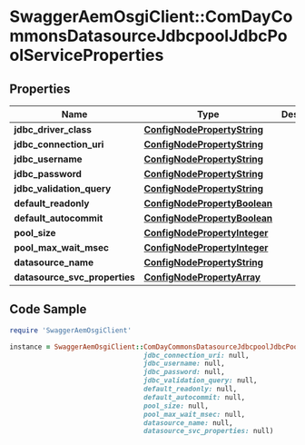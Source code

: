 # SwaggerAemOsgiClient::ComDayCommonsDatasourceJdbcpoolJdbcPoolServiceProperties

## Properties

Name | Type | Description | Notes
------------ | ------------- | ------------- | -------------
**jdbc_driver_class** | [**ConfigNodePropertyString**](ConfigNodePropertyString.md) |  | [optional] 
**jdbc_connection_uri** | [**ConfigNodePropertyString**](ConfigNodePropertyString.md) |  | [optional] 
**jdbc_username** | [**ConfigNodePropertyString**](ConfigNodePropertyString.md) |  | [optional] 
**jdbc_password** | [**ConfigNodePropertyString**](ConfigNodePropertyString.md) |  | [optional] 
**jdbc_validation_query** | [**ConfigNodePropertyString**](ConfigNodePropertyString.md) |  | [optional] 
**default_readonly** | [**ConfigNodePropertyBoolean**](ConfigNodePropertyBoolean.md) |  | [optional] 
**default_autocommit** | [**ConfigNodePropertyBoolean**](ConfigNodePropertyBoolean.md) |  | [optional] 
**pool_size** | [**ConfigNodePropertyInteger**](ConfigNodePropertyInteger.md) |  | [optional] 
**pool_max_wait_msec** | [**ConfigNodePropertyInteger**](ConfigNodePropertyInteger.md) |  | [optional] 
**datasource_name** | [**ConfigNodePropertyString**](ConfigNodePropertyString.md) |  | [optional] 
**datasource_svc_properties** | [**ConfigNodePropertyArray**](ConfigNodePropertyArray.md) |  | [optional] 

## Code Sample

```ruby
require 'SwaggerAemOsgiClient'

instance = SwaggerAemOsgiClient::ComDayCommonsDatasourceJdbcpoolJdbcPoolServiceProperties.new(jdbc_driver_class: null,
                                 jdbc_connection_uri: null,
                                 jdbc_username: null,
                                 jdbc_password: null,
                                 jdbc_validation_query: null,
                                 default_readonly: null,
                                 default_autocommit: null,
                                 pool_size: null,
                                 pool_max_wait_msec: null,
                                 datasource_name: null,
                                 datasource_svc_properties: null)
```


